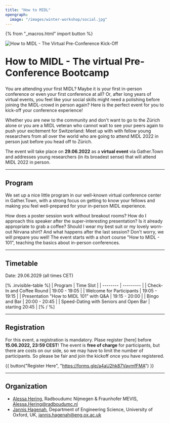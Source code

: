 ```yaml
---
title: "How to MIDL"
opengraph:
  image: "/images/winter-workshop/social.jpg"
---
```


{% from "_macros.html" import button %}


![How to MIDL - The Virtual Pre-Conference Kick-Off](/images/conference-kickoff/Logo_Large.jpg)


<h1 style="font-size: 30px; margin-top: 30px; margin-bottom: 24px">How to MIDL - The virtual Pre-Conference Bootcamp</h1>


You are attending your first MIDL? Maybe it is your first in-person conference or even your first conference at all? 
Or, after long years of virtual events, you feel like your social skills might need a polishing before joining the MIDL-crowd in person again?
Here is the perfect event for you to kick-off your conference experience!

Whether you are new to the community and don't want to go to the Zürich alone or you are a MIDL veteran who cannot wait to see your peers again to push your excitement for Switzerland: Meet up with with fellow young researchers from all over the world who are going to attend MIDL 2022 in person just before you head off to Zürich.

The event will take place on **29.06.2022** as a **virtual event** via Gather.Town and addresses young researchers (in its broadest sense) that will attend MIDL 2022 in person.

---

## Program

We set up a nice little program in our well-known virtual conference center in Gather.Town, with a strong focus on getting to know your fellows and making you feel well-prepared for your in-person MIDL experience.

How does a poster session work without breakout rooms? How do I approach this speaker after the super-interesting presentation? Is it already appropriate to grab a coffee? Should I wear my best suit or my lovely worn-out Nirvana shirt? And what happens after the last session?
Don't worry, we will prepare you well! The event starts with a short course "How to MIDL - 101", teaching the basics about in-person conferences.

---

## Timetable

Date: 29.06.2029 
(all times CET)

[% .invisible-table %]
| Program                                              | Time Slot         |
| --------                                             | ---------         |
| Check-In and Coffee Round                            | 19:00 - 19:05     |
| Welcome for Participants                             | 19:05 - 19:15     |
| Presentation "How to MIDL 101" with Q&A              | 19:15 - 20:00     |
| Bingo and Bar                                        | 20:00 - 20:45     |
| Speed-Dating with Seniors and Open Bar               | starting 20:45    |
[% / %]


---

## Registration

For this event, a registration is mandatory. Plase register [here] before **15.06.2022, 23:59 CEST**!
The event is **free of charge** for participants, but there are costs on our side, so we may have to limit the number of participants. So please be fair and join the kickoff once you have registered. 


{{ button("Register Here", "https://forms.gle/a4aU2hk87VaymfFMA") }}



---


## Organization

* [Alessa Hering](https://www.diagnijmegen.nl/people/alessa-hering/), Radboudumc Nijmegen & Fraunhofer MEVIS, <Alessa.Hering@radboudumc.nl>
* [Jannis Hagenah](https://eng.ox.ac.uk/people/jannis-hagenah/), Department of Engineering Science, University of Oxford, UK, <jannis.hagenah@eng.ox.ac.uk>
